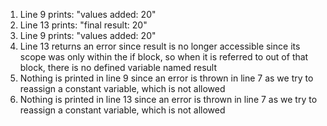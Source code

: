 1. Line 9 prints: "values added: 20"
2. Line 13 prints: "final result: 20"
3. Line 9 prints: "values added: 20"
4. Line 13 returns an error since result is no longer accessible since its scope was only within the if block, so when it is referred to out of that block, there is no defined variable named result
5. Nothing is printed in line 9 since an error is thrown in line 7 as we try to reassign a constant variable, which is not allowed
6. Nothing is printed in line 13 since an error is thrown in line 7 as we try to reassign a constant variable, which is not allowed